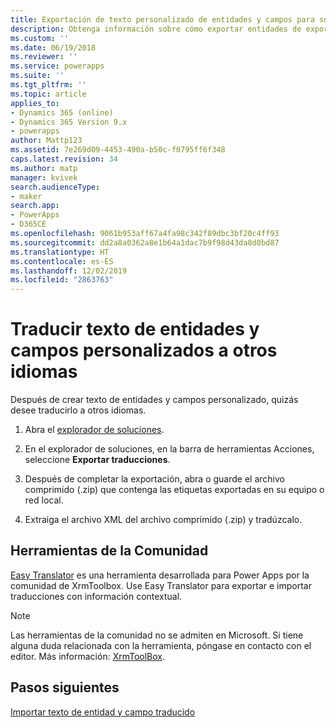 ```yaml
---
title: Exportación de texto personalizado de entidades y campos para su traducción con Power Apps | MicrosoftDocs
description: Obtenga información sobre cómo exportar entidades de exportación y texto de campo para su traducción
ms.custom: ''
ms.date: 06/19/2018
ms.reviewer: ''
ms.service: powerapps
ms.suite: ''
ms.tgt_pltfrm: ''
ms.topic: article
applies_to:
- Dynamics 365 (online)
- Dynamics 365 Version 9.x
- powerapps
author: Mattp123
ms.assetid: 7e269d09-4453-490a-b50c-f0795ff6f348
caps.latest.revision: 34
ms.author: matp
manager: kvivek
search.audienceType:
- maker
search.app:
- PowerApps
- D365CE
ms.openlocfilehash: 9061b953aff67a4fa98c342f89dbc3bf20c4ff93
ms.sourcegitcommit: dd2a8a0362a8e1b64a1dac7b9f98d43da8d0bd87
ms.translationtype: HT
ms.contentlocale: es-ES
ms.lasthandoff: 12/02/2019
ms.locfileid: "2863763"
---
```

# <a name="translate-customized-entity-and-field-text-into-other-languages"></a>Traducir texto de entidades y campos personalizados a otros idiomas

Después de crear texto de entidades y campos personalizado, quizás desee traducirlo a otros idiomas.  
  
1. Abra el [explorador de soluciones](../model-driven-apps/advanced-navigation.md#solution-explorer).    
  
2. En el explorador de soluciones, en la barra de herramientas Acciones, seleccione **Exportar traducciones**.  
3.  Después de completar la exportación, abra o guarde el archivo comprimido (.zip) que contenga las etiquetas exportadas en su equipo o red local.  
  
4.  Extraiga el archivo XML del archivo comprimido (.zip) y tradúzcalo.  

## <a name="community-tools"></a>Herramientas de la Comunidad

[Easy Translator](https://www.xrmtoolbox.com/plugins/MsCrmTools.Translator/) es una herramienta desarrollada para Power Apps por la comunidad de XrmToolbox. Use Easy Translator para exportar e importar traducciones con información contextual. 

> [!NOTE]
> Las herramientas de la comunidad no se admiten en Microsoft. Si tiene alguna duda relacionada con la herramienta, póngase en contacto con el editor. Más información: [XrmToolBox](https://www.xrmtoolbox.com).

## <a name="next-steps"></a>Pasos siguientes  
 [Importar texto de entidad y campo traducido](import-translated-entity-field-text.md)
